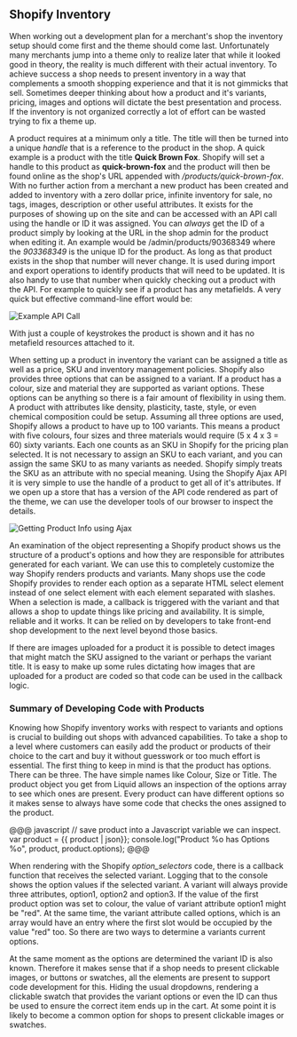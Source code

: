 ## Shopify Inventory

When working out a development plan for a merchant's shop the inventory setup should come first and the theme should come last. Unfortunately many merchants jump into a theme only to realize later that while it looked good in theory, the reality is much different with their actual inventory. To achieve success a shop needs to present inventory in a way that complements a smooth shopping experience and that it is not gimmicks that sell. Sometimes deeper thinking about how a product and it's variants, pricing, images and options will dictate the best presentation and process. If the inventory is not organized correctly a lot of effort can be wasted trying to fix a theme up. 

A product requires at a minimum only a title. The title will then be turned into a unique *handle* that is a reference to the product in the shop. A quick example is a product with the title **Quick Brown Fox**. Shopify will set a handle to this product as **quick-brown-fox** and the product will then be found online as the shop's URL appended with _/products/quick-brown-fox_. With no further action from a merchant a new product has been created and added to inventory with a zero dollar price, infinite inventory for sale, no tags, images, description or other useful attributes. It exists for the purposes of showing up on the site and can be accessed with an API call using the handle or ID it was assigned. You can *always* get the ID of a product simply by looking at the URL in the shop admin for the product when editing it. An example would be /admin/products/90368349 where the _903368349_ is the unique ID for the product. As long as that product exists in the shop that number will never change. It is used during import and export operations to identify products that will need to be updated. It is also handy to use that number when quickly checking out a product with the API. For example to quickly see if a product has any metafields. A very quick but effective command-line effort would be:

<div class="figure">
<img src="file://localhost/Users/dlazar/Pictures/Shopify%20E-Book/api%20call2.png" alt="Example API Call" />
</div>

With just a couple of keystrokes the product is shown and it has no metafield resources attached to it. 

When setting up a product in inventory the variant can be assigned a title as well as a price, SKU and inventory management policies. Shopify also provides three options that can be assigned to a variant. If a product has a colour, size and material they are supported as variant options. These options can be anything so there is a fair amount of flexibility in using them. A product with attributes like density, plasticity, taste, style, or even chemical composition could be setup. Assuming all three options are used, Shopify allows a product to have up to 100 variants. This means a product with five colours, four sizes and three materials would require (5 x 4 x 3 = 60) sixty variants. Each one counts as an SKU in Shopify for the pricing plan selected. It is not necessary to assign an SKU to each variant, and you can assign the same SKU to as many variants as needed. Shopify simply treats the SKU as an attribute with no special meaning. Using the Shopify Ajax API it is very simple to use the handle of a product to get all of it's attributes. If we open up a store that has a version of the API code rendered as part of the theme, we can use the developer tools of our browser to inspect the details.

<div class="figure">
<img src="file://localhost/Users/dlazar/Pictures/Shopify%20E-Book/ajax%20product2.png" alt="Getting Product Info using Ajax" />
</div>

An examination of the object representing a Shopify product shows us the structure of a product's options and how they are responsible for attributes generated for each variant. We can use this to completely customize the way Shopify renders products and variants. Many shops use the code Shopify provides to render each option as a separate HTML select element instead of one select element with each element separated with slashes. When a selection is made, a callback is triggered with the variant and that allows a shop to update things like pricing and availability. It is simple, reliable and it works. It can be relied on by developers to take front-end shop development to the next level beyond those basics. 

If there are images uploaded for a product it is possible to detect images that might match the SKU assigned to the variant or perhaps the variant title. It is easy to make up some rules dictating how images that are uploaded for a product are coded so that code can be used in the callback logic. 

### Summary of Developing Code with Products ###

Knowing how Shopify inventory works with respect to variants and options is crucial to building out shops with advanced capabilities. To take a shop to a level where customers can easily add the product or products of their choice to the cart and buy it without guesswork or too much effort is essential. The first thing to keep in mind is that the product has options. There can be three. The have simple names like Colour, Size or Title. The product object you get from Liquid allows an inspection of the options array to see which ones are present. Every product can have different options so it makes sense to always have some code that checks the ones assigned to the product. 

@@@ javascript
  // save product into a Javascript variable we can inspect.
  var product = {{ product | json}};
  console.log("Product %o has Options %o", product, product.options);
@@@

When rendering with the Shopify _option_selectors_ code, there is a callback function that receives the selected variant. Logging that to the console shows the option values if the selected variant. A variant will always provide three attributes, option1, option2 and option3. If the value of the first product option was set to colour, the value of variant attribute option1 might be "red". At the same time, the variant attribute called options, which is an array would have an entry where the first slot would be occupied by the value "red" too. So there are two ways to determine a variants current options. 

At the same moment as the options are determined the variant ID is also known. Therefore it makes sense that if a shop needs to present clickable images, or buttons or swatches, all the elements are present to support code development for this. Hiding the usual dropdowns, rendering a clickable swatch that provides the variant options or even the ID can thus be used to ensure the correct item ends up in the cart. At some point it is likely to become a common option for shops to present clickable images or swatches.